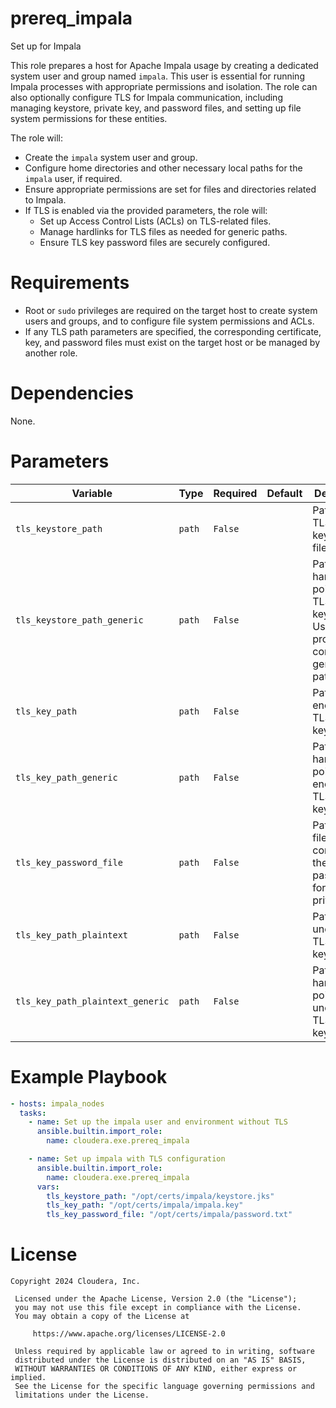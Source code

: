 # prereq_impala

Set up for Impala

This role prepares a host for Apache Impala usage by creating a dedicated system user and group named `impala`. This user is essential for running Impala processes with appropriate permissions and isolation. The role can also optionally configure TLS for Impala communication, including managing keystore, private key, and password files, and setting up file system permissions for these entities.

The role will:
- Create the `impala` system user and group.
- Configure home directories and other necessary local paths for the `impala` user, if required.
- Ensure appropriate permissions are set for files and directories related to Impala.
- If TLS is enabled via the provided parameters, the role will:
    - Set up Access Control Lists (ACLs) on TLS-related files.
    - Manage hardlinks for TLS files as needed for generic paths.
    - Ensure TLS key password files are securely configured.

# Requirements

- Root or `sudo` privileges are required on the target host to create system users and groups, and to configure file system permissions and ACLs.
- If any TLS path parameters are specified, the corresponding certificate, key, and password files must exist on the target host or be managed by another role.

# Dependencies

None.

# Parameters

| Variable | Type | Required | Default | Description |
| --- | --- | --- | --- | --- |
| `tls_keystore_path` | `path` | `False` | | Path to the TLS keystore file. |
| `tls_keystore_path_generic` | `path` | `False` | | Path to a hardlink that points to the TLS keystore. Used to provide a consistent, generic path. |
| `tls_key_path` | `path` | `False` | | Path to the encrypted TLS private key file. |
| `tls_key_path_generic` | `path` | `False` | | Path to a hardlink that points to the encrypted TLS private key. |
| `tls_key_password_file` | `path` | `False` | | Path to the file containing the password for the TLS private key. |
| `tls_key_path_plaintext` | `path` | `False` | | Path to the unencrypted TLS private key file. |
| `tls_key_path_plaintext_generic` | `path` | `False` | | Path to a hardlink that points to the unencrypted TLS private key. |

# Example Playbook

```yaml
- hosts: impala_nodes
  tasks:
    - name: Set up the impala user and environment without TLS
      ansible.builtin.import_role:
        name: cloudera.exe.prereq_impala

    - name: Set up impala with TLS configuration
      ansible.builtin.import_role:
        name: cloudera.exe.prereq_impala
      vars:
        tls_keystore_path: "/opt/certs/impala/keystore.jks"
        tls_key_path: "/opt/certs/impala/impala.key"
        tls_key_password_file: "/opt/certs/impala/password.txt"
```

# License

```
Copyright 2024 Cloudera, Inc.

 Licensed under the Apache License, Version 2.0 (the "License");
 you may not use this file except in compliance with the License.
 You may obtain a copy of the License at

     https://www.apache.org/licenses/LICENSE-2.0

 Unless required by applicable law or agreed to in writing, software
 distributed under the License is distributed on an "AS IS" BASIS,
 WITHOUT WARRANTIES OR CONDITIONS OF ANY KIND, either express or implied.
 See the License for the specific language governing permissions and
 limitations under the License.
```
